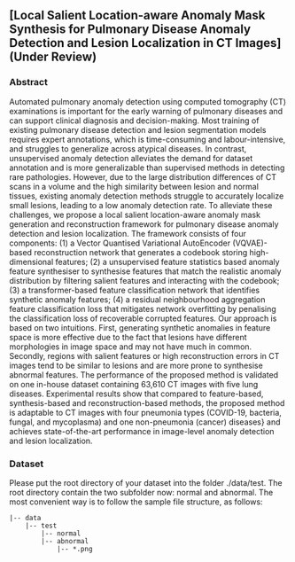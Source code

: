 ## [Local Salient Location-aware Anomaly Mask Synthesis for Pulmonary Disease Anomaly Detection and Lesion Localization in CT Images] (Under Review)


### Abstract

Automated pulmonary anomaly detection using computed tomography (CT) examinations is important for the early warning of pulmonary diseases and can support clinical diagnosis and decision-making. Most training of existing pulmonary disease detection and lesion segmentation models requires expert annotations, which is time-consuming and labour-intensive, and struggles to generalize across atypical diseases. In contrast, unsupervised anomaly detection alleviates the demand for dataset annotation and is more generalizable than supervised methods in detecting rare pathologies. However, due to the large distribution differences of CT scans in a volume and the high similarity between lesion and normal tissues, existing anomaly detection methods struggle to accurately localize small lesions, leading to a low anomaly detection rate. To alleviate these challenges, we propose a local salient location-aware anomaly mask generation and reconstruction framework for pulmonary disease anomaly detection and lesion localization. The framework consists of four components: (1) a Vector Quantised Variational AutoEncoder (VQVAE)-based reconstruction network that generates a codebook storing high-dimensional features; (2) a unsupervised feature statistics based anomaly feature synthesiser to synthesise features that match the realistic anomaly distribution by filtering salient features and interacting with the codebook; (3) a transformer-based feature classification network that identifies synthetic anomaly features; (4) a residual neighbourhood aggregation feature classification loss that mitigates network overfitting by penalising the classification loss of recoverable corrupted features. Our approach is based on two intuitions. First, generating synthetic anomalies in feature space is more effective due to the fact that lesions have different morphologies in image space and may not have much in common. Secondly, regions with salient features or high reconstruction errors in CT images tend to be similar to lesions and are more prone to synthesise abnormal features. The performance of the proposed method is validated on one in-house dataset containing 63,610 CT images with five lung diseases.  Experimental results show that compared to feature-based, synthesis-based and reconstruction-based methods, the proposed method is adaptable to CT images with four pneumonia types (COVID-19, bacteria, fungal, and mycoplasma) and one non-pneumonia (cancer) diseases} and achieves state-of-the-art performance in image-level anomaly detection and lesion localization.

### Dataset

Please put the root directory of your dataset into the folder ./data/test. The root directory contain the two subfolder now: normal and abnormal. The most convenient way is to follow the sample file structure, as follows:

```
|-- data
    |-- test
        |-- normal
        |-- abnormal
            |-- *.png


```
